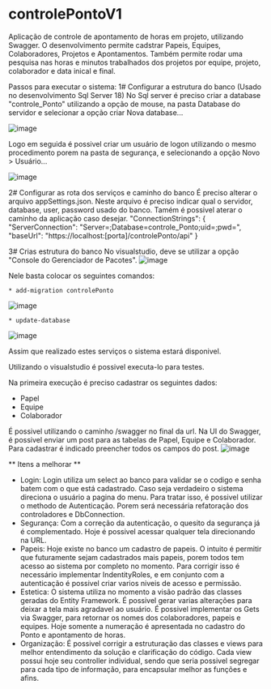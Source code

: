 # controlePontoV1
Aplicação de controle de apontamento de horas em projeto, utilizando Swagger.
O desenvolvimento permite cadstrar Papeis, Equipes, Colaboradores, Projetos e Apontamentos. Também permite rodar uma pesquisa nas horas e minutos trabalhados dos projetos por equipe, projeto, colaborador e data inical e final. 

Passos para executar o sistema:
1# Configurar a estrutura do banco (Usado no desenvolvimento Sql Server 18)
  No Sql server é preciso criar a database "controle_Ponto" utilizando a opção de mouse, na pasta Database do servidor e selecionar a opção criar Nova database...
  
![image](https://user-images.githubusercontent.com/31293561/127750567-71ca827a-8010-4b21-b375-3a96c8bacf66.png)
  
  Logo em seguida é possivel criar um usuário de logon utilizando o mesmo procedimento porem na pasta de segurança, e selecionando a opção Novo > Usuário...
  
![image](https://user-images.githubusercontent.com/31293561/127750563-ed6ba8d5-e271-4925-9734-25c6d7826175.png)

2# Configurar as rota dos serviços e caminho do banco
  É preciso alterar o arquivo appSettings.json. Neste arquivo é preciso indicar qual o servidor, database, user, password usado do banco.
  Tamém é possivel aterar o caminho da aplicação caso desejar. 
    "ConnectionStrings": {
        "ServerConnection": "Server=<Servidor>;Database=controle_Ponto;uid=<user>;pwd=<pwd>",
        "baseUrl": "https://localhost:[porta]/controlePonto/api"
    }
  
3# Crias estrutura do banco
  No visualstudio, deve se utilizar a opção "Console do Gerenciador de Pacotes". 
  ![image](https://user-images.githubusercontent.com/31293561/127750613-4e99b70a-0ae7-4bdd-82db-68262c6b07b1.png)
  
  Nele basta colocar os seguintes comandos:
  
    * add-migration controlePonto  
![image](https://user-images.githubusercontent.com/31293561/127750647-42aa790e-abb8-4dce-868e-3735d0979976.png)
  
    * update-database 
![image](https://user-images.githubusercontent.com/31293561/127750654-af5882f4-8d29-4d4c-b387-d4b676b43e1c.png)

Assim que realizado estes serviços o sistema estará disponivel.
  
Utilizando o visualstudio é possivel executa-lo para testes.
  
Na primeira execução é preciso cadastrar os seguintes dados:
  * Papel
  * Equipe
  * Colaborador
  
É possivel utilizando o caminho /swagger no final da url.
Na UI do Swagger, é possivel enviar um post para as tabelas de Papel, Equipe e Colaborador. Para cadastrar é indicado preencher todos os campos do post.
![image](https://user-images.githubusercontent.com/31293561/127750776-7a2d3e0d-fcb1-4f95-b82e-497cd43b1c75.png)

** Itens a melhorar ** 
  - Login: Login utiliza um select ao banco para validar se o codigo e senha batem com o que está cadastrado. Caso seja verdadeiro o sistema direciona o usuário a pagina do menu. Para tratar isso, é possivel utilizar o methodo de Autenticação. Porem será necessária refatoração dos controladores e DbConnection.
  - Segurança: Com a correção da autenticação, o quesito da segurança já é complementado. Hoje é possivel acessar qualquer tela direcionando na URL. 
  - Papeis: Hoje existe no banco um cadastro de papeis. O intuito é permitir que futuramente sejam cadastrados mais papeis, porem todos tem acesso ao sistema por completo no momento. Para corrigir isso é necessário implementar IndentityRoles, e em conjunto com a autenticação é possivel criar varios niveis de acesso e permissão.
  - Estetica: O sistema utiliza no momento a visão padrão das classes geradas do Entity Framework. É possivel gerar varias alterações para deixar a tela mais agradavel ao usuário. É possivel implementar os Gets via Swagger, para retornar os nomes dos colaboradores, papeis e equipes. Hoje somente a numeração é apresentada no cadastro do Ponto e apontamento de horas.
  - Organização: É possivel corrigir a estruturação das classes e views para melhor entendimento da solução e clarificação do código. Cada view possui hoje seu controller individual, sendo que seria possivel segregar para cada tipo de informação, para encapsular melhor as funções e afins.
